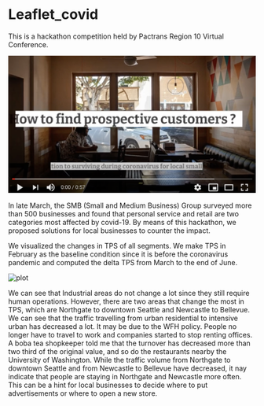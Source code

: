 # Leaflet_covid

This is a hackathon competition held by Pactrans Region 10 Virtual Conference.

[![Watch the video](./image/video.png)](https://youtu.be/Q-cr23zdObQ)

In late March, the SMB (Small and Medium Business) Group surveyed more than 500 businesses and found that personal service and retail are two categories most affected by covid-19. By means of this hackathon, we proposed solutions for local businesses to counter the impact.

We visualized the changes in TPS of all segments. We make TPS in February as the baseline condition since it is before the coronavirus pandemic and computed the delta TPS from March to the end of June.

![plot](./result/delta_TPS.png)

We can see that Industrial areas do not change a lot since they still require human operations. However, there are two areas that change the most in TPS, which are Northgate to downtown Seattle and Newcastle to Bellevue. We can see that the traffic travelling from urban residential to intensive urban has decreased a lot. It may be due to the WFH policy. People no longer have to travel to work and companies started to stop renting offices. A boba tea shopkeeper told me that the turnover has decreased more than two third of the original value, and so do the restaurants nearby the University of Washington. While the traffic volume from Northgate to downtown Seattle and from Newcastle to Bellevue have decreased, it nay indicate that people are staying in Northgate and Newcastle more often. This can be a hint for local businesses to decide where to put advertisements or where to open a new store.
